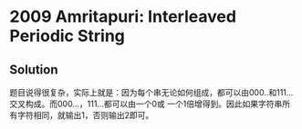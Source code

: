 # 2009 Amritapuri: Interleaved Periodic String

## Solution

题目说得很复杂，实际上就是：因为每个串无论如何组成，都可以由000..和111...交叉构成。而000...，111...都可以由一个0或 一个1倍增得到。因此如果字符串所有字符相同，就输出1，否则输出2即可。 
